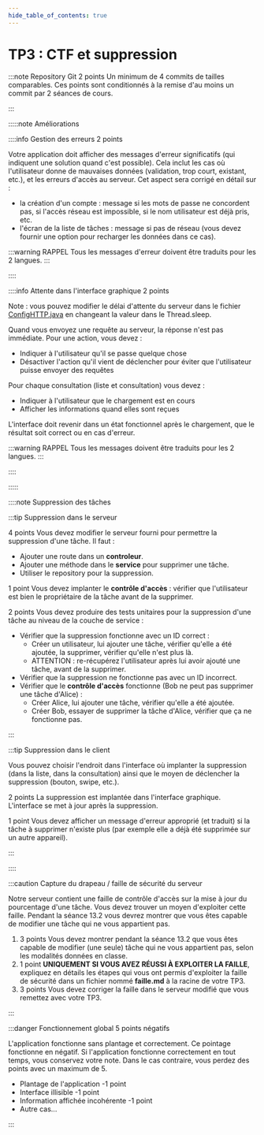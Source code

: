 ```yaml
---
hide_table_of_contents: true
---
```


# TP3 : CTF et suppression

:::note Repository Git &#8203;<Highlight color="tip">2 points</Highlight>
Un minimum de 4 commits de tailles comparables.
Ces points sont conditionnés à la remise d'au moins un commit par 2 séances de cours.

:::

:::::note Améliorations

<Row>

<Column>

::::info Gestion des erreurs &#8203;<Highlight color="tip">2 points</Highlight> 

Votre application doit afficher des messages d'erreur significatifs 
(qui indiquent une solution quand c'est possible). 
Cela inclut les cas où l'utilisateur donne de mauvaises données (validation, trop court, existant, etc.), 
et les erreurs d'accès au serveur. Cet aspect sera corrigé en détail sur :
- la création d'un compte : message si les mots de passe ne concordent pas, si l'accès réseau est impossible, si le nom utilisateur est déjà pris, etc.
- l'écran de la liste de tâches : message si pas de réseau (vous devez fournir une option pour recharger les données dans ce cas).

:::warning RAPPEL
Tous les messages d'erreur doivent être traduits pour les 2 langues.
:::

::::

</Column>

<Column>

::::info Attente dans l'interface graphique &#8203;<Highlight color="tip">2 points</Highlight>

Note : vous pouvez modifier le délai d'attente du serveur dans le fichier [ConfigHTTP.java](https://github.com/departement-info-cem/KickMyB-Server/blob/main/src/main/java/org/kickmyb/server/ConfigHTTP.java) en changeant la valeur dans le Thread.sleep.

Quand vous envoyez une requête au serveur, la réponse n'est pas immédiate. Pour une action, vous devez :

- Indiquer à l'utilisateur qu'il se passe quelque chose
- Désactiver l'action qu'il vient de déclencher pour éviter que l'utilisateur puisse envoyer des requêtes

Pour chaque consultation (liste et consultation) vous devez :

- Indiquer à l'utilisateur que le chargement est en cours
- Afficher les informations quand elles sont reçues

L'interface doit revenir dans un état fonctionnel après le chargement, que le résultat soit correct ou en cas d'erreur.

:::warning RAPPEL
Tous les messages doivent être traduits pour les 2 langues.
:::

::::

</Column>

</Row>

:::::

::::note Suppression des tâches

<Row>

<Column>

:::tip Suppression dans le serveur

<!-- <Row>

<Column> -->

&#8203;<Highlight color="tip">4 points</Highlight>
Vous devez modifier le serveur fourni pour permettre la suppression d'une tâche. Il faut :
- Ajouter une route dans un **controleur**.
- Ajouter une méthode dans le **service** pour supprimer une tâche.
- Utiliser le repository pour la suppression.

&#8203;<Highlight color="tip">1 point</Highlight>
Vous devez implanter le **contrôle d'accès** : vérifier que l'utilisateur est bien le propriétaire de la tâche avant de la supprimer.

<!-- </Column>

<Column> -->

&#8203;<Highlight color="tip">2 points</Highlight>
Vous devez produire des tests unitaires pour la suppression d'une tâche au niveau de la couche de service :
- Vérifier que la suppression fonctionne avec un ID correct :
    - Créer un utilisateur, lui ajouter une tâche, vérifier qu'elle a été ajoutée, la supprimer, vérifier qu'elle n'est plus là.
    - ATTENTION : re-récupérez l'utilisateur après lui avoir ajouté une tâche, avant de la supprimer.
- Vérifier que la suppression ne fonctionne pas avec un ID incorrect.
- Vérifier que le **contrôle d'accès** fonctionne (Bob ne peut pas supprimer une tâche d'Alice) :
    - Créer Alice, lui ajouter une tâche, vérifier qu'elle a été ajoutée.
    - Créer Bob, essayer de supprimer la tâche d'Alice, vérifier que ça ne fonctionne pas.

<!-- </Column>

</Row> -->

:::

</Column>

<Column>

:::tip Suppression dans le client

Vous pouvez choisir l'endroit dans l'interface où implanter la suppression (dans la liste, dans la consultation)
ainsi que le moyen de déclencher la suppression (bouton, swipe, etc.).

&#8203;<Highlight color="tip">2 points</Highlight> 
La suppression est implantée dans l'interface graphique. L'interface se met à jour après la suppression.

&#8203;<Highlight color="tip">1 point</Highlight>
Vous devez afficher un message d'erreur approprié (et traduit) si la tâche à supprimer n'existe plus (par exemple elle a déjà été supprimée sur un autre appareil).

:::

</Column>

</Row>

::::

<Row>

<Column>

:::caution Capture du drapeau / faille de sécurité du serveur

Notre serveur contient une faille de contrôle d'accès sur la mise à jour du pourcentage d'une tâche. Vous devez trouver un moyen d'exploiter cette faille. Pendant la séance 13.2 vous devrez montrer que vous êtes capable de modifier une tâche qui ne vous appartient pas.

1. &#8203;<Highlight color="tip">3 points</Highlight> Vous devez montrer pendant la séance 13.2 que vous êtes capable de modifier (une seule) tâche qui ne vous appartient pas, selon les modalités données en classe.
2. &#8203;<Highlight color="tip">1 point</Highlight> **UNIQUEMENT SI VOUS AVEZ RÉUSSI À EXPLOITER LA FAILLE**, expliquez en détails les étapes qui vous ont permis d'exploiter la faille de sécurité dans un fichier nommé **faille.md** à la racine de votre TP3.
3. &#8203;<Highlight color="tip">3 points</Highlight> Vous devez corriger la faille dans le serveur modifié que vous remettez avec votre TP3.

:::

</Column>

<Column>

:::danger Fonctionnement global &#8203;<Highlight color="danger">5 points négatifs</Highlight>

L'application fonctionne sans plantage et correctement. Ce pointage fonctionne en négatif. Si l'application fonctionne correctement en tout temps, vous conservez votre note. Dans le cas contraire, vous perdez des points avec un maximum de 5.

- Plantage de l'application <Highlight color="danger">-1 point</Highlight>
- Interface illisible <Highlight color="danger">-1 point</Highlight>
- Information affichée incohérente <Highlight color="danger">-1 point</Highlight>
- Autre cas...

:::

</Column>

</Row>
